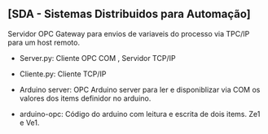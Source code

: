 ## [SDA - Sistemas Distribuidos para Automação]

Servidor OPC Gateway para envios de variaveis
do processo via TPC/IP para um host remoto.

- Server.py:  Cliente OPC COM , Servidor TCP/IP

- Cliente.py: Cliente TCP/IP

- Arduino server: OPC Arduino server para ler e
disponiblizar via COM os valores dos items
definidor no arduino.

- arduino-opc: Código do arduino com leitura e
escrita de dois items. Ze1 e Ve1.
